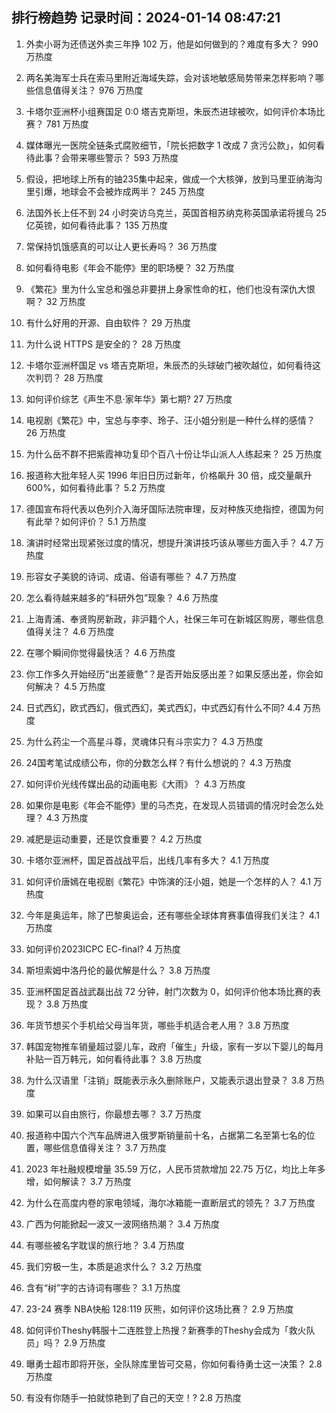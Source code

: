 
## 排行榜趋势 记录时间：2024-01-14 08:47:21
  
  1. 外卖小哥为还债送外卖三年挣 102 万，他是如何做到的？难度有多大？ 990 万热度
    
  2. 两名美海军士兵在索马里附近海域失踪，会对该地敏感局势带来怎样影响？哪些信息值得关注？ 976 万热度
    
  3. 卡塔尔亚洲杯小组赛国足 0:0 塔吉克斯坦，朱辰杰进球被吹，如何评价本场比赛？ 781 万热度
    
  4. 媒体曝光一医院全链条式腐败细节，「院长把数字 1 改成 7 贪污公款」，如何看待此事？会带来哪些警示？ 593 万热度
    
  5. 假设，把地球上所有的铀235集中起来，做成一个大核弹，放到马里亚纳海沟里引爆，地球会不会被炸成两半？ 245 万热度
    
  6. 法国外长上任不到 24 小时突访乌克兰，英国首相苏纳克称英国承诺将援乌 25 亿英镑，如何看待此事？ 135 万热度
    
  7. 常保持饥饿感真的可以让人更长寿吗？ 36 万热度
    
  8. 如何看待电影《年会不能停》里的职场梗？ 32 万热度
    
  9. 《繁花》里为什么宝总和强总非要拼上身家性命的杠，他们也没有深仇大恨啊？ 32 万热度
    
  10. 有什么好用的开源、自由软件？ 29 万热度
    
  11. 为什么说 HTTPS 是安全的？ 28 万热度
    
  12. 卡塔尔亚洲杯国足 vs 塔吉克斯坦，朱辰杰的头球破门被吹越位，如何看待这次判罚？ 28 万热度
    
  13. 如何评价综艺《声生不息·家年华》第七期? 27 万热度
    
  14. 电视剧《繁花》中，宝总与李李、玲子、汪小姐分别是一种什么样的感情？ 26 万热度
    
  15. 为什么岳不群不把紫霞神功复印个百八十份让华山派人人练起来？ 25 万热度
    
  16. 报道称大批年轻人买 1996 年旧日历过新年，价格飙升 30 倍，成交量飙升 600%，如何看待此事？ 5.2 万热度
    
  17. 德国宣布将代表以色列介入海牙国际法院审理，反对种族灭绝指控，德国为何有此举？如何评价？ 5.1 万热度
    
  18. 演讲时经常出现紧张过度的情况，想提升演讲技巧该从哪些方面入手？ 4.7 万热度
    
  19. 形容女子美貌的诗词、成语、俗语有哪些？ 4.7 万热度
    
  20. 怎么看待越来越多的“科研外包”现象？ 4.6 万热度
    
  21. 上海青浦、奉贤购房新政，非沪籍个人，社保三年可在新城区购房，哪些信息值得关注？ 4.6 万热度
    
  22. 在哪个瞬间你觉得最快活？ 4.6 万热度
    
  23. 你工作多久开始经历“出差疲惫”？是否开始反感出差？如果反感出差，你会如何解决？ 4.5 万热度
    
  24. 日式西幻，欧式西幻，俄式西幻，美式西幻，中式西幻有什么不同? 4.4 万热度
    
  25. 为什么药尘一个高星斗尊，灵魂体只有斗宗实力？ 4.3 万热度
    
  26. 24国考笔试成绩公布，你的分数怎么样？有什么想说的？ 4.3 万热度
    
  27. 如何评价光线传媒出品的动画电影《大雨》？ 4.3 万热度
    
  28. 如果你是电影《年会不能停》里的马杰克，在发现人员错调的情况时会怎么处理？ 4.3 万热度
    
  29. 减肥是运动重要，还是饮食重要？ 4.2 万热度
    
  30. 卡塔尔亚洲杯，国足首战战平后，出线几率有多大？ 4.1 万热度
    
  31. 如何评价唐嫣在电视剧《繁花》中饰演的汪小姐，她是一个怎样的人？ 4.1 万热度
    
  32. 今年是奥运年，除了巴黎奥运会，还有哪些全球体育赛事值得我们关注？ 4.1 万热度
    
  33. 如何评价2023ICPC EC-final? 4 万热度
    
  34. 斯坦索姆中洛丹伦的最优解是什么？ 3.8 万热度
    
  35. 亚洲杯国足首战武磊出战 72 分钟，射门次数为 0，如何评价他本场比赛的表现？ 3.8 万热度
    
  36. 年货节想买个手机给父母当年货，哪些手机适合老人用？ 3.8 万热度
    
  37. 韩国宠物推车销量超过婴儿车，政府「催生」升级，家有一岁以下婴儿的每月补贴一百万韩元，如何看待此事？ 3.8 万热度
    
  38. 为什么汉语里「注销」既能表示永久删除账户，又能表示退出登录？ 3.8 万热度
    
  39. 如果可以自由旅行，你最想去哪？ 3.7 万热度
    
  40. 报道称中国六个汽车品牌进入俄罗斯销量前十名，占据第二名至第七名的位置，哪些信息值得关注？ 3.7 万热度
    
  41. 2023 年社融规模增量 35.59 万亿，人民币贷款增加 22.75 万亿，均比上年多增，如何解读？ 3.7 万热度
    
  42. 为什么在高度内卷的家电领域，海尔冰箱能一直断层式的领先？ 3.7 万热度
    
  43. 广西为何能掀起一波又一波网络热潮？ 3.4 万热度
    
  44. 有哪些被名字耽误的旅行地？ 3.4 万热度
    
  45. 我们穷极一生，本质是追求什么？ 3.2 万热度
    
  46. 含有“树”字的古诗词有哪些？ 3.1 万热度
    
  47. 23-24 赛季 NBA快船 128:119 灰熊，如何评价这场比赛？ 2.9 万热度
    
  48. 如何评价Theshy韩服十二连胜登上热搜？新赛季的Theshy会成为「救火队员」吗？ 2.9 万热度
    
  49. 曝勇士超市即将开张，全队除库里皆可交易，你如何看待勇士这一决策？ 2.8 万热度
    
  50. 有没有你随手一拍就惊艳到了自己的天空！? 2.8 万热度
    